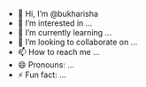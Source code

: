 - 👋 Hi, I’m @bukharisha
- 👀 I’m interested in ...
- 🌱 I’m currently learning ...
- 💞️ I’m looking to collaborate on ...
- 📫 How to reach me ...
- 😄 Pronouns: ...
- ⚡ Fun fact: ...

<!---
bukharisha/bukharisha is a ✨ special ✨ repository because its `README.md` (this file) appears on your GitHub profile.
You can click the Preview link to take a look at your changes.
--->
